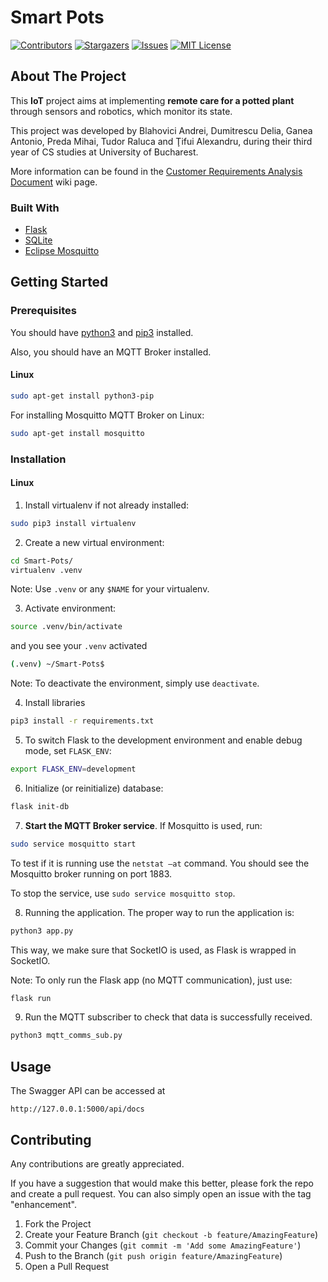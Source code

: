 <!-- README template used: https://github.com/othneildrew/Best-README-Template -->

# Smart Pots
<!-- PROJECT SHIELDS -->
[![Contributors][contributors-shield]][contributors-url]
[![Stargazers][stars-shield]][stars-url]
[![Issues][issues-shield]][issues-url]
[![MIT License][license-shield]][license-url]


<!-- ABOUT THE PROJECT -->
## About The Project
This **IoT** project aims at implementing **remote care for a potted plant** through sensors and robotics, which monitor its state.

This project was developed by Blahovici Andrei, Dumitrescu Delia, Ganea Antonio, Preda Mihai, Tudor Raluca and Ţifui Alexandru, during their third year of CS studies at University of Bucharest.

More information can be found in the [Customer Requirements Analysis Document](https://github.com/Shest-Programmistov/Smart-Pots/wiki/Customer-Requirements-Analysis-Document) wiki page.

### Built With

* [Flask](https://flask.palletsprojects.com/en/2.0.x/)
* [SQLite](https://www.sqlite.org/index.html)
* [Eclipse Mosquitto](https://mosquitto.org/)


<!-- GETTING STARTED -->
## Getting Started

### Prerequisites
You should have [python3](https://www.python.org/downloads/) and [pip3](https://pypi.org/project/pip/) installed.

Also, you should have an MQTT Broker installed.

#### Linux
```sh
sudo apt-get install python3-pip
```

For installing Mosquitto MQTT Broker on Linux:
<!-- http://www.steves-internet-guide.com/install-mosquitto-linux/ -->
```sh
sudo apt-get install mosquitto
```

### Installation

#### Linux
<!-- https://tech.serhatteker.com/post/2018-12/virtualenv/ -->
1. Install virtualenv if not already installed:
```sh
sudo pip3 install virtualenv
```

2. Create a new virtual environment:
```sh
cd Smart-Pots/
virtualenv .venv
```

Note: Use `.venv` or any `$NAME` for your virtualenv.

3. Activate environment:
```sh
source .venv/bin/activate
```
and you see your `.venv` activated
```sh
(.venv) ~/Smart-Pots$
```

Note: To deactivate the environment, simply use `deactivate`.

4. Install libraries
```sh
pip3 install -r requirements.txt
```

5. To switch Flask to the development environment and enable debug mode, set `FLASK_ENV`:
```sh
export FLASK_ENV=development
```

6. Initialize (or reinitialize) database:
```sh
flask init-db
```

7. **Start the MQTT Broker service**. If Mosquitto is used, run:
```sh
sudo service mosquitto start 
```
To test if it is running use the `netstat –at` command. You should see the Mosquitto broker running on port 1883.

To stop the service, use `sudo service mosquitto stop`.

8. Running the application.
The proper way to run the application is:
```sh
python3 app.py
```
This way, we make sure that SocketIO is used, as Flask is wrapped in SocketIO.

Note: To only run the Flask app (no MQTT communication), just use:
```sh
flask run
```

9. Run the MQTT subscriber to check that data is successfully received.
```sh
python3 mqtt_comms_sub.py
```

<!-- USAGE EXAMPLES -->
## Usage
The Swagger API can be accessed at
```
http://127.0.0.1:5000/api/docs
```

<!-- CONTRIBUTING -->
## Contributing

Any contributions are greatly appreciated.

If you have a suggestion that would make this better, please fork the repo and create a pull request. You can also simply open an issue with the tag "enhancement".

1. Fork the Project
2. Create your Feature Branch (`git checkout -b feature/AmazingFeature`)
3. Commit your Changes (`git commit -m 'Add some AmazingFeature'`)
4. Push to the Branch (`git push origin feature/AmazingFeature`)
5. Open a Pull Request


<!-- MARKDOWN LINKS & IMAGES -->
[contributors-shield]: https://img.shields.io/github/contributors/Shest-Programmistov/Smart-Pots.svg?style=for-the-badge
[contributors-url]: https://github.com/Shest-Programmistov/Smart-Pots/graphs/contributors

[stars-shield]: https://img.shields.io/github/stars/Shest-Programmistov/Smart-Pots.svg?style=for-the-badge
[stars-url]: https://github.com/Shest-Programmistov/Smart-Pots/stargazers

[issues-shield]: https://img.shields.io/github/issues/Shest-Programmistov/Smart-Pots.svg?style=for-the-badge
[issues-url]: https://github.com/Shest-Programmistov/Smart-Pots/issues

[license-shield]: https://img.shields.io/github/license/Shest-Programmistov/Smart-Pots.svg?style=for-the-badge
[license-url]: https://github.com/Shest-Programmistov/Smart-Pots/blob/main/LICENSE
